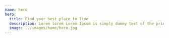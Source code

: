 ```yaml
---
name: hero
hero:
  title: Find your best place to live
  description: Lorem lorem Lorem Ipsum is simply dummy text of the printing and typesetting industry. Lorem s simply dummy
  image: ../images/home/hero.jpg
---
```

